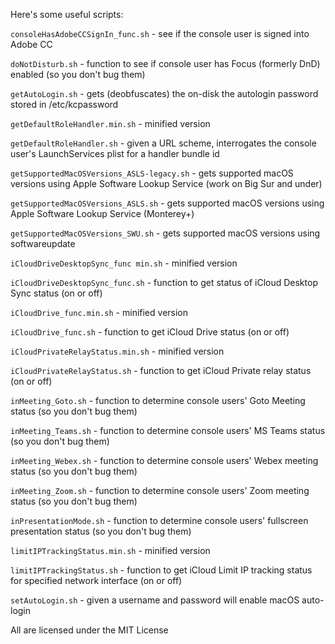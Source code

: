 Here's some useful scripts:

`consoleHasAdobeCCSignIn_func.sh` - see if the console user is signed into Adobe CC

`doNotDisturb.sh` - function to see if console user has Focus (formerly DnD) enabled (so you don't bug them)

`getAutoLogin.sh` - gets (deobfuscates) the on-disk the autologin password stored in /etc/kcpassword

`getDefaultRoleHandler.min.sh` - minified version

`getDefaultRoleHandler.sh` - given a URL scheme, interrogates the console user's LaunchServices plist for a handler bundle id

`getSupportedMacOSVersions_ASLS-legacy.sh` - gets supported macOS versions using Apple Software Lookup Service (work on Big Sur and under)

`getSupportedMacOSVersions_ASLS.sh` - gets supported macOS versions using Apple Software Lookup Service (Monterey+)

`getSupportedMacOSVersions_SWU.sh` -  gets supported macOS versions using softwareupdate

`iCloudDriveDesktopSync_func min.sh` - minified version

`iCloudDriveDesktopSync_func.sh` - function to get status of iCloud Desktop Sync status (on or off)

`iCloudDrive_func.min.sh` - minified version

`iCloudDrive_func.sh` - function to get iCloud Drive status (on or off)

`iCloudPrivateRelayStatus.min.sh` - minified version

`iCloudPrivateRelayStatus.sh` - function to get iCloud Private relay status (on or off)

`inMeeting_Goto.sh` - function to determine console users' Goto Meeting status (so you don't bug them)

`inMeeting_Teams.sh` - function to determine console users' MS Teams status (so you don't bug them)

`inMeeting_Webex.sh` - function to determine console users' Webex meeting status (so you don't bug them)

`inMeeting_Zoom.sh` - function to determine console users' Zoom meeting status (so you don't bug them)

`inPresentationMode.sh` - function to determine console users' fullscreen presentation status (so you don't bug them)

`limitIPTrackingStatus.min.sh` - minified version

`limitIPTrackingStatus.sh` - function to get iCloud Limit IP tracking status for specified network interface (on or off)

`setAutoLogin.sh` - given a username and password will enable macOS auto-login


All are licensed under the MIT License
